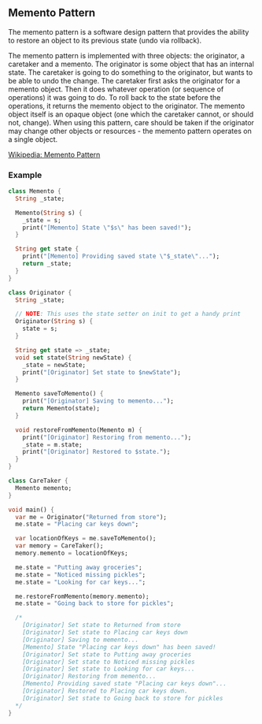 ## Memento Pattern

The memento pattern is a software design pattern that provides the ability to restore an object to its previous state (undo via rollback).

The memento pattern is implemented with three objects: the originator, a caretaker and a memento. The originator is some object that has an internal state. The caretaker is going to do something to the originator, but wants to be able to undo the change. The caretaker first asks the originator for a memento object. Then it does whatever operation (or sequence of operations) it was going to do. To roll back to the state before the operations, it returns the memento object to the originator. The memento object itself is an opaque object (one which the caretaker cannot, or should not, change). When using this pattern, care should be taken if the originator may change other objects or resources - the memento pattern operates on a single object.

[Wikipedia: Memento Pattern](https://en.wikipedia.org/wiki/Memento_pattern)

### Example

```dart
class Memento {
  String _state;

  Memento(String s) {
    _state = s;
    print("[Memento] State \"$s\" has been saved!");
  }

  String get state {
    print("[Memento] Providing saved state \"$_state\"...");
    return _state;
  }
}

class Originator {
  String _state;

  // NOTE: This uses the state setter on init to get a handy print
  Originator(String s) {
    state = s;
  }

  String get state => _state;
  void set state(String newState) {
    _state = newState;
    print("[Originator] Set state to $newState");
  }

  Memento saveToMemento() {
    print("[Originator] Saving to memento...");
    return Memento(state);
  }

  void restoreFromMemento(Memento m) {
    print("[Originator] Restoring from memento...");
    _state = m.state;
    print("[Originator] Restored to $state.");
  }
}

class CareTaker {
  Memento memento;
}

void main() {
  var me = Originator("Returned from store");
  me.state = "Placing car keys down";

  var locationOfKeys = me.saveToMemento();
  var memory = CareTaker();
  memory.memento = locationOfKeys;

  me.state = "Putting away groceries";
  me.state = "Noticed missing pickles";
  me.state = "Looking for car keys...";

  me.restoreFromMemento(memory.memento);
  me.state = "Going back to store for pickles";

  /*
    [Originator] Set state to Returned from store
    [Originator] Set state to Placing car keys down
    [Originator] Saving to memento...
    [Memento] State "Placing car keys down" has been saved!
    [Originator] Set state to Putting away groceries
    [Originator] Set state to Noticed missing pickles
    [Originator] Set state to Looking for car keys...
    [Originator] Restoring from memento...
    [Memento] Providing saved state "Placing car keys down"...
    [Originator] Restored to Placing car keys down.
    [Originator] Set state to Going back to store for pickles
  */
}
```
